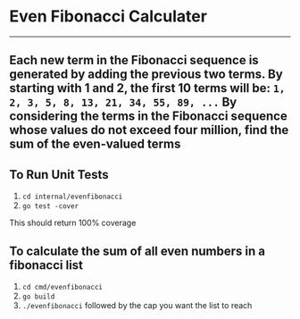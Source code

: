 # Even Fibonacci Calculater
---

Each new term in the Fibonacci sequence is generated by adding the previous two terms. By starting with 1 and 2, the first 10 terms will be:
`1, 2, 3, 5, 8, 13, 21, 34, 55, 89, ...`
By considering the terms in the Fibonacci sequence whose values do not exceed four million, find the sum of the even-valued terms
---

## To Run Unit Tests
1. `cd internal/evenfibonacci`
2. `go test -cover`

This should return 100% coverage

## To calculate the sum of all even numbers in a fibonacci list
1. `cd cmd/evenfibonacci`
2. `go build`
3. `./evenfibonacci` followed by the cap you want the list to reach
